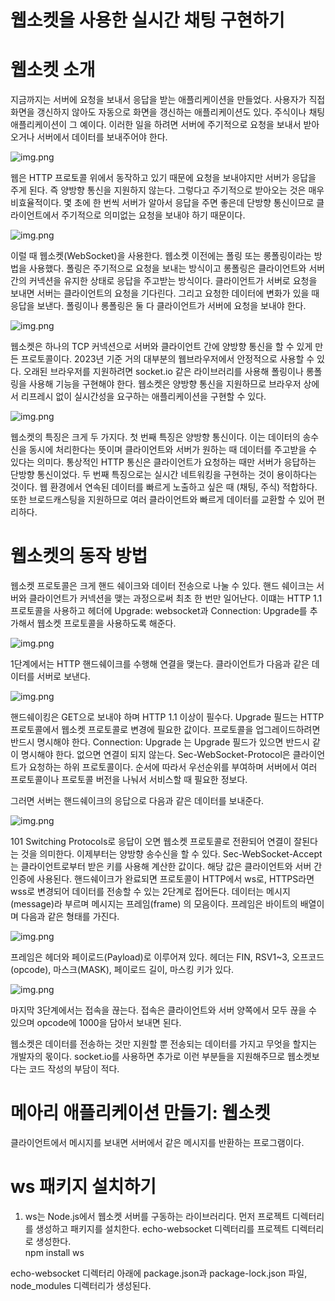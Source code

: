 # **웹소켓을 사용한 실시간 채팅 구현하기**  
# **웹소켓 소개**  
지금까지는 서버에 요청을 보내서 응답을 받는 애플리케이션을 만들었다. 사용자가 직접 화면을 갱신하지 않아도 자동으로 화면을 갱신하는 애플리케이션도 있다. 
주식이나 채팅 애플리케이션이 그 예이다. 이러한 일을 하려면 서버에 주기적으로 요청을 보내서 받아오거나 서버에서 데이터를 보내주어야 한다.  
  
![img.png](image/img.png)  
  
웹은 HTTP 프로토콜 위에서 동작하고 있기 때문에 요청을 보내야지만 서버가 응답을 주게 된다. 즉 양방향 통신을 지원하지 않는다. 그렇다고 주기적으로 
받아오는 것은 매우 비효율적이다. 몇 초에 한 번씩 서버가 알아서 응답을 주면 좋은데 단방향 통신이므로 클라이언트에서 주기적으로 의미없는 요청을 
보내야 하기 때문이다.  
  
![img.png](image/img2.png)  
  
이럴 때 웹소켓(WebSocket)을 사용한다. 웹소켓 이전에는 폴링 또는 롱폴링이라는 방법을 사용했다. 폴링은 주기적으로 요청을 보내는 방식이고 롱폴링은 
클라이언트와 서버 간의 커넥션을 유지한 상태로 응답을 주고받는 방식이다. 클라이언트가 서버로 요청을 보내면 서버는 클라이언트의 요청을 기다린다. 
그리고 요청한 데이터에 변화가 있을 때 응답을 보낸다. 폴링이나 롱폴링은 둘 다 클라이언트가 서버에 요청을 보내야 한다.  
  
![img.png](image/img3.png)  
  
웹소켓은 하나의 TCP 커넥션으로 서버와 클라이언트 간에 양방향 통신을 할 수 있게 만든 프로토콜이다. 2023년 기준 거의 대부분의 웹브라우저에서 안정적으로 
사용할 수 있다. 오래된 브라우저를 지원하려면 socket.io 같은 라이브러리를 사용해 폴링이나 롱폴링을 사용해 기능을 구현해야 한다. 웹소켓은 양방향 
통신을 지원하므로 브라우저 상에서 리프레시 없이 실시간성을 요구하는 애플리케이션을 구현할 수 있다.  
  
![img.png](image/img4.png)  
  
웹소켓의 특징은 크게 두 가지다. 첫 번째 특징은 양방향 통신이다. 이는 데이터의 송수신을 동시에 처리한다는 뜻이며 클라이언트와 서버가 원하는 때 
데이터를 주고받을 수 있다는 의미다. 통상적인 HTTP 통신은 클라이언트가 요청하는 때만 서버가 응답하는 단방향 통신이었다. 두 번째 특징으로는 실시간 
네트워킹을 구현하는 것이 용이하다는 것이다. 웹 환경에서 연속된 데이터를 빠르게 노출하고 싶은 때 (채팅, 주식) 적합하다. 또한 브로드캐스팅을 지원하므로 
여러 클라이언트와 빠르게 데이터를 교환할 수 있어 편리하다.  
  
# **웹소켓의 동작 방법**  
웹소켓 프로토콜은 크게 핸드 쉐이크와 데이터 전송으로 나눌 수 있다. 핸드 쉐이크는 서버와 클라이언트가 커넥션을 맺는 과정으로써 최초 한 번만 일어난다. 
이떄는 HTTP 1.1 프로토콜을 사용하고 헤더에 Upgrade: websocket과 Connection: Upgrade를 추가해서 웹소켓 프로토콜을 사용하도록 해준다.  
  
![img.png](image/img5.png)  
  
1단계에서는 HTTP 핸드쉐이크를 수행해 연결을 맺는다. 클라이언트가 다음과 같은 데이터를 서버로 보낸다.  
  
![img.png](image/img6.png)  
  
핸드쉐이킹은 GET으로 보내야 하며 HTTP 1.1 이상이 필수다. Upgrade 필드는 HTTP 프로토콜에서 웹소켓 프로토콜로 변경에 필요한 값이다. 프로토콜을 
업그레이드하려면 반드시 명시해야 한다. Connection: Upgrade 는 Upgrade 필드가 있으면 반드시 같이 명시해야 한다. 없으면 연결이 되지 않는다. 
Sec-WebSocket-Protocol은 클라이언트가 요청하는 하위 프로토콜이다. 순서에 따라서 우선순위를 부여하며 서버에서 여러 프로토콜이나 프로토콜 버전을 나눠서 
서비스할 때 필요한 정보다.  
  
그러면 서버는 핸드쉐이크의 응답으로 다음과 같은 데이터를 보내준다.  
  
![img.png](image/img7.png)  
  
101 Switching Protocols로 응답이 오면 웹소켓 프로토콜로 전환되어 연결이 잘된다는 것을 의미한다. 이제부터는 양방향 송수신을 할 수 있다. 
Sec-WebSocket-Accept는 클라이언트로부터 받은 키를 사용해 계산한 값이다. 해당 값은 클라이언트와 서버 간 인증에 사용된다. 핸드쉐이크가 완료되면 
프로토콜이 HTTP에서 ws로, HTTPS라면 wss로 변경되어 데이터를 전송할 수 있는 2단계로 접어든다. 데이터는 메시지(message)라 부르며 메시지는 프레임(frame)
의 모음이다. 프레임은 바이트의 배열이며 다음과 같은 형태를 가진다.  
  
![img.png](image/img8.png)  
  
프레임은 헤더와 페이로드(Payload)로 이루어져 있다. 헤더는 FIN, RSV1~3, 오프코드(opcode), 마스크(MASK), 페이로드 길이, 마스킹 키가 있다.  
  
![img.png](image/img9.png)  
  
마지막 3단계에서는 접속을 끊는다. 접속은 클라이언트와 서버 양쪽에서 모두 끊을 수 있으며 opcode에 1000을 담아서 보내면 된다.  
  
웹소켓은 데이터를 전송하는 것만 지원할 뿐 전송되는 데이터를 가지고 무엇을 할지는 개발자의 몫이다. socket.io를 사용하면 추가로 이런 부분들을 
지원해주므로 웹소켓보다는 코드 작성의 부담이 적다.  
  
# **메아리 애플리케이션 만들기: 웹소켓**  
클라이언트에서 메시지를 보내면 서버에서 같은 메시지를 반환하는 프로그램이다.  
  
# **ws 패키지 설치하기**  
1. ws는 Node.js에서 웹소켓 서버를 구동하는 라이브러리다. 먼저 프로젝트 디렉터리를 생성하고 패키지를 설치한다. echo-websocket 디렉터리를 프로젝트 
디렉터리로 생성한다.  
npm install ws  
  
echo-websocket 디렉터리 아래에 package.json과 package-lock.json 파일, node_modules 디렉터리가 생성된다.  
  

